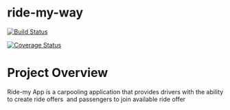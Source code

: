 # ride-my-way
[![Build Status](https://travis-ci.org/johngorithm/project-ride-my-way.svg?branch=master)](https://travis-ci.org/johngorithm/project-ride-my-way)

<a href='https://coveralls.io/github/johngorithm/project-ride-my-way?branch=master'><img src='https://coveralls.io/repos/github/johngorithm/project-ride-my-way/badge.svg?branch=master' alt='Coverage Status' /></a>


# Project Overview  

Ride-my App is a carpooling application that provides drivers with the ability to create ride offers  and passengers  to join available ride offer

